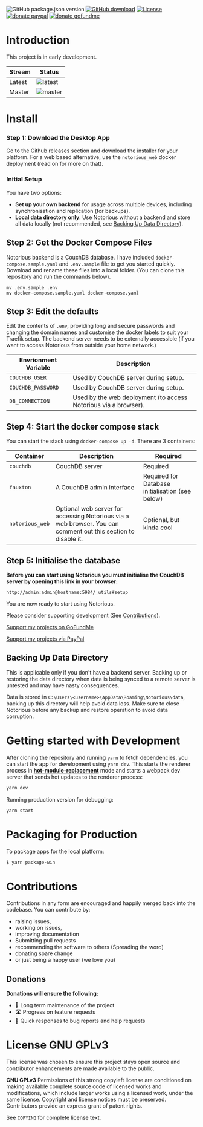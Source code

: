 ![GitHub package.json version](https://img.shields.io/github/package-json/v/danobot/notorious?style=flat-square)
[![GitHub download](https://img.shields.io/github/downloads/danobot/notorious/total.svg?style=flat-square&color=green)](https://github.com/danobot/notorious/releases/latest)
[![License](https://img.shields.io/github/license/danobot/notorious.svg?style=flat-square)](https://github.com/danobot/notorious/blob/develop/COPYING)
[![donate paypal](https://img.shields.io/badge/donate-PayPal-blue.svg?style=flat-square)](https://paypal.me/danielb160)
[![donate gofundme](https://img.shields.io/badge/donate-GoFundMe-orange?style=flat-square)](https://gf.me/u/w62k93)
# Introduction

This project is in early development.

|Stream|Status|
|---|---|
|Latest|![latest](https://github.com/danobot/notorious/workflows/Build/badge.svg?style=flat-square&branch=develop)|
|Master|![master](https://github.com/danobot/notorious/workflows/Build/badge.svg?style=flat-square&branch=master)|

# Install

### Step 1: Download the Desktop App

Go to the Github releases section and download the installer for your platform. For a web based alternative, use the `notorious_web` docker deployment (read on for more on that).

### Initial Setup

You have two options:

* **Set up your own backend** for usage across multiple devices, including synchronisation and replication (for backups).
* **Local data directory only**: Use Notorious without a backend and store all data locally (not recommended, see [Backing Up Data Directory](#backing-Up-Data-Directory)).


## Step 2: Get the Docker Compose Files


Notorious backend is a CouchDB database. I have included `docker-compose.sample.yaml` and `.env.sample` file to get you started quickly. Download and rename these files into a local folder. (You can clone this repository and run the commands below).

```
mv .env.sample .env
mv docker-compose.sample.yaml docker-compose.yaml
```
## Step 3: Edit the defaults
Edit the contents of `.env`, providing long and secure passwords and changing the domain names and customise the docker labels to suit your Traefik setup. The backend server needs to be externally accessible (if you want to access Notorious from outside your home network.)

|Envrionment Variable|Description|
|---|---|
|`COUCHDB_USER`|Used by CouchDB server during setup.|
|`COUCHDB_PASSWORD`| Used by CouchDB server during setup.|
|`DB_CONNECTION`| Used by the web deployment (to access Notorious via a browser).|

## Step 4: Start the docker compose stack
 You can start the stack using `docker-compose up -d`. There are 3 containers:
 
|Container|Description|Required|
|---|---|---|
|`couchdb`|CouchDB server|Required|
|`fauxton`|A CouchDB admin interface|Required for Database initialisation (see below)|
|`notorious_web`|Optional web server for accessing Notorious via a web browser. You can comment out this section to disable it.|Optional, but kinda cool|

## Step 5: Initialise the database

**Before you can start using Notorious you must initialise the CouchDB server by opening this link in your browser:**

```
http://admin:admin@hostname:5984/_utils#setup
```

You are now ready to start using Notorious.

Please consider supporting development (See [Contributions](#contributions)).

[Support my projects on GoFundMe](https://gf.me/u/w62k93)

[Support my projects via PayPal](https://paypal.me/danielb160)

## Backing Up Data Directory 
This is applicable only if you don't have a backend server. Backing up or restoring the data directory when data is being synced to a remote server is untested and may have nasty consequences.

Data is stored in `C:\Users\<username>\AppData\Roaming\Notorious\data`, backing up this directory will help avoid data loss. Make sure to close Notorious before any backup and restore operation to avoid data corruption.

# Getting started with Development
After cloning the repository and running `yarn` to fetch dependencies, you can start the app for development using `yarn dev`. This starts the renderer process in [**hot-module-replacement**](https://webpack.js.org/guides/hmr-react/) mode and starts a webpack dev server that sends hot updates to the renderer process:

```bash
yarn dev
```

Running production version for debugging:

```
yarn start
```
# Packaging for Production

To package apps for the local platform:

```bash
$ yarn package-win
```

# Contributions
Contributions in any form are encouraged and happily merged back into the codebase. You can contribute by:

* raising issues, 
* working on issues,
* improving documentation
* Submitting pull requests
* recommending the software to others (Spreading the word)
* donating spare change
* or just being a happy user (we love you)

## Donations

**Donations will ensure the following:**

- 🔨 Long term maintenance of the project
- 🛣 Progress on feature requests
- 🐛 Quick responses to bug reports and help requests


# License GNU GPLv3

This license was chosen to ensure this project stays open source and contributor enhancements are made available to the public.

**GNU GPLv3**
Permissions of this strong copyleft license are conditioned on making available complete source code of licensed works and modifications, which include larger works using a licensed work, under the same license. Copyright and license notices must be preserved. Contributors provide an express grant of patent rights.

See `COPYING` for complete license text.

